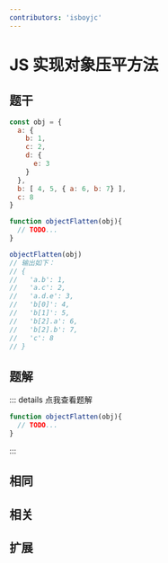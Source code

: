 ```yaml
---
contributors: 'isboyjc'
---
```


# JS 实现对象压平方法


## 题干

```js
const obj = {
  a: {
    b: 1,
    c: 2,
    d: {
      e: 3
    }
  },
  b: [ 4, 5, { a: 6, b: 7} ],
  c: 8
}

function objectFlatten(obj){
  // TODO...
}

objectFlatten(obj)
// 输出如下：
// {
//   'a.b': 1,
//   'a.c': 2,
//   'a.d.e': 3,
//   'b[0]': 4,
//   'b[1]': 5,
//   'b[2].a': 6,
//   'b[2].b': 7,
//   'c': 8
// }
```




## 题解

::: details 点我查看题解

```js
function objectFlatten(obj){
  // TODO...
}
```

:::



## 相同


## 相关


## 扩展




